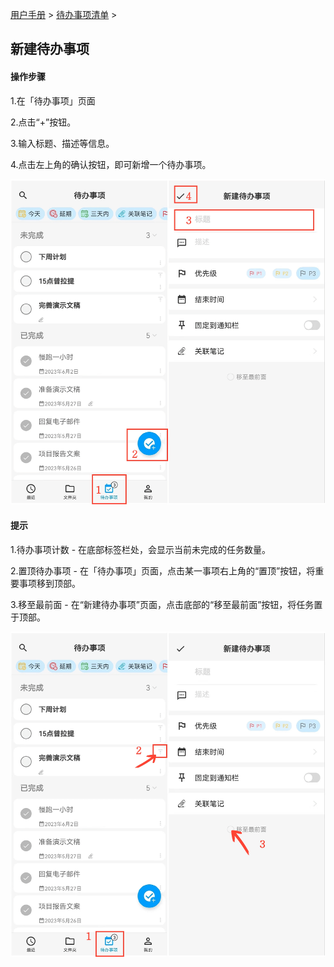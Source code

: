 [用户手册](/dragonnest/drawnote/manual/zh) > [待办事项清单](/dragonnest/drawnote/manual/zh/to_do) >

新建待办事项
---
#### 操作步骤

1.在「待办事项」页面

2.点击“+”按钮。

3.输入标题、描述等信息。

4.点击左上角的确认按钮，即可新增一个待办事项。

![](imgs/create_a_new_to_do1.png)

#### 提示
1.待办事项计数 - 在底部标签栏处，会显示当前未完成的任务数量。

2.置顶待办事项 - 在「待办事项」页面，点击某一事项右上角的“置顶”按钮，将重要事项移到顶部。

3.移至最前面 - 在“新建待办事项”页面，点击底部的“移至最前面”按钮，将任务置于顶部。

![](imgs/create_a_new_to_do2.png)